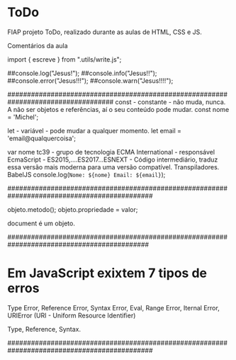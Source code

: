 # ToDo
 FIAP projeto ToDo, realizado durante as aulas de HTML, CSS e JS. 


Comentários da aula 

import { escreve } from ".utils/write.js";

##console.log("Jesus!");
##console.info("Jesus!!");
##console.error("Jesus!!!");
##console.warn("Jesus!!!!");

###################################################################################
const - constante - não muda, nunca. A não ser objetos e referências, aí o seu conteúdo pode mudar.
const nome = 'Michel';

let - variável - pode mudar a qualquer momento.
let email = 'email@qualquercoisa';

var nome
tc39 - grupo de tecnologia ECMA International - responsável EcmaScript - ES2015,....ES2017...ESNEXT - Código intermediário, traduz essa versão mais moderna para uma versão compatível.
Transpiladores. BabelJS
console.log(`Nome: ${nome} Email: ${email}`);

#############################################################################################

objeto.metodo();
objeto.propriedade = valor;

document é um objeto. 

############################################################################################

#  Em JavaScript exixtem 7 tipos de erros

 Type Error, Reference Error, Syntax Error, Eval, Range Error, Iternal Error, URIError (URI - Uniform Resource Identifier)

 Type, Reference, Syntax.

#############################################################################################
